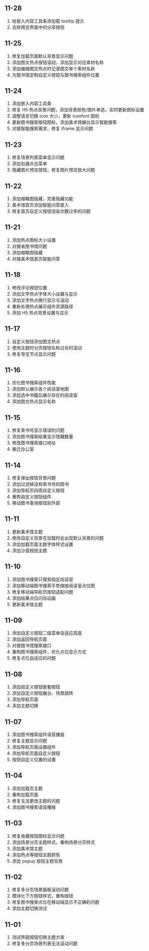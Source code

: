 ## 11-28

1. 给嵌入内容工具条添加载 tooltip 提示
2. 去除预览界面中的分享按钮

## 11-25

1. 修复加载页面默认背景显示问题
2. 添加图文热点按钮滚动，添加显示对应素材名称
3. 添加编辑图文热点时记录图文单个素材名称
4. 为图书馆定制自定义按钮与图书搜索组件位置

## 11-24

1. 添加嵌入内容工具条
2. 修复 H5 热点背景问题，添加背景颜色/图片单选，实时更新图标设置
3. 调整语言切换 icon 大小，更新 iconfont 图标
4. 更新图书搜索按钮图标，添加美术馆展台显示智能搜索
5. 对接智能搜索需求，修复 iframe 显示问题

## 11-23

1. 修复场景列表菜单显示问题
2. 添加右键点击菜单
3. 隐藏图片预览按钮，修复图片预览放大问题

## 11-22

1. 添加缩略图隐藏，完善隐藏功能
2. 美术馆首页添加智能问答嵌入
3. 修复首页自定义按钮渲染次数过多的问题

## 11-21

1. 添加热点图标大小设置
2. 对接省图书馆问题
3. 添加缩略图隐藏
4. 对接美术馆首页智能问答

## 11-18

1. 修改评论按钮位置
2. 添加文字热点字体大小设置与显示
3. 添加文字热点换行显示与滚动
4. 重新处理热点展示组件资源路径
5. 添加 H5 热点背景设置与显示

## 11-17

1. 自定义按钮添加图文热点
2. 使用主题时分页按钮名称过长时滚动
3. 修复导览节点显示问题

## 11-16

1. 优化图书搜索组件性能
2. 添加默认展示各个阅读室地图
3. 添加选中书籍后展示存在的阅读室
4. 添加图文热点显示名称

## 11-15

1. 修复索书号显示错误的问题
2. 添加图书搜索结果显示馆藏数量
3. 修改图书搜索接口地址
4. 搬迁办公室

## 11-14

1. 修复弹出按钮背景问题
2. 添加过滤掉没有索书号的图书
3. 添加导航页四周自定义按钮
4. 重构自定义按钮组件
5. 移动图书查询按钮到外部

## 11-11

1. 更新美术馆主题
2. 修改自定义背景在加载时会出现默认背景的问题
3. 添加加载页面主题字体样式设置
4. 添加沙盘按钮主题

## 11-10

1. 添加图书搜索只搜索指定阅读室
2. 添加移动端图书搜索手势缩放阅读室点位图
3. 修复移动端导航页按钮适配问题
4. 添加结果点位闪烁动画
5. 更新美术馆主题

## 11-09

1. 添加自定义按钮二级菜单自适应高度
2. 添加返回导航页面
3. 对接图书馆搜索接口
4. 重构图书搜索组件，优化点位显示方式
5. 修复点位自适应的问题

## 11-08

1. 添加自定义按钮嵌套按钮
2. 添加自定义按钮展台、场景跳转
3. 添加导航页面
4. 添加主题切换

## 11-07

1. 添加图书搜索组件语音播报
2. 修复主题显示问题
3. 添加导航页面设置组件
4. 添加导航页面自定义按钮
5. 按钮自定义位置的设置

## 11-04

1. 添加加载页主题
2. 重构加载页面
3. 修复无法更改主题的问题
4. 添加图书搜索语音播报

## 11-03

1. 修复收藏按钮图标显示问题
2. 添加场景分页主题样式，重构场景分页样式
3. 添加美术馆主题
4. 添加热点等按钮主题颜色
5. 添加 popup 按钮主题背景

## 11-02

1. 修复多分页场景面板滚动问题
2. 模块化下方按钮样式，重构按钮
3. 修复图书搜索点位在移动端显示不正确的问题
4. 添加主题切换测试

## 11-01

1. 测试界面按钮切换主题方案
2. 修复多分页场景列表无法滚动问题